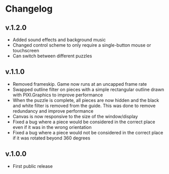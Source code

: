 # Changelog

## v.1.2.0

- Added sound effects and background music
- Changed control scheme to only require a single-button mouse or touchscreen
- Can switch between different puzzles

## v.1.1.0

- Removed frameskip. Game now runs at an uncapped frame rate
- Swapped outline filter on pieces with a simple rectangular outline drawn with PIXI.Graphics to improve performance
- When the puzzle is complete, all pieces are now hidden and the black and white filter is removed from the guide. This
was done to remove redundancy and improve performance
- Canvas is now responsive to the size of the window/display
- Fixed a bug where a piece would be considered in the correct place even if it was in the wrong orientation
- Fixed a bug where a piece would not be considered in the correct place if it was rotated beyond 360 degrees

## v.1.0.0

- First public release
